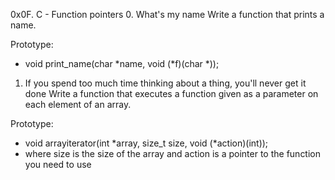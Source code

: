 0x0F. C - Function pointers
0. What's my name
Write a function that prints a name.

Prototype:
- void print_name(char *name, void (*f)(char *));

1. If you spend too much time thinking about a thing, you'll never get it done
Write a function that executes a function given as a parameter on each element of an array.

Prototype:
- void arrayiterator(int *array, size_t size, void (*action)(int));
- where size is the size of the array and action is a pointer to the function you need to use
